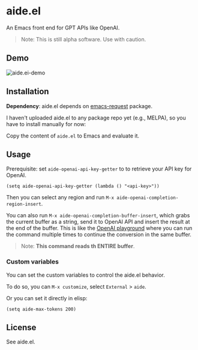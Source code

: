 # aide.el

An Emacs front end for GPT APIs like OpenAI.

  > Note: This is still alpha software. Use with caution.

## Demo

![aide.ei-demo](https://user-images.githubusercontent.com/2715151/147772615-da36b3ab-a32a-4f7f-b185-e62f3972f8b7.gif)

## Installation

__Dependency__: aide.el depends on [emacs-request](https://github.com/tkf/emacs-request) package.

I haven't uploaded aide.el to any package repo yet (e.g., MELPA), so you have to install manually for now: 

Copy the content of `aide.el` to Emacs and evaluate it. 


## Usage

Prerequisite: set `aide-openai-api-key-getter` to to retrieve your API key for OpenAI.

``` emacs-lisp
(setq aide-openai-api-key-getter (lambda () "<api-key>"))
```

Then you can select any region and run `M-x aide-openai-completion-region-insert`.

You can also run `M-x aide-openai-completion-buffer-insert`, which grabs the current buffer as a string, send it to OpenAI API and insert the result at the end of the buffer. This is like the [OpenAI playground](https://beta.openai.com/playground) where you can run the command multiple times to continue the conversion in the same buffer.

  > Note: **This command reads th ENTIRE buffer**.

### Custom variables

You can set the custom variables to control the aide.el behavior.

To do so, you can `M-x customize`, select `External` > `aide`.

Or you can set it directly in elisp:

``` emacs-lisp
(setq aide-max-tokens 200)
```

## License

See aide.el.
